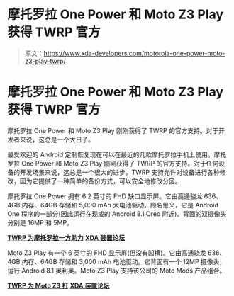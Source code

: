 # 摩托罗拉 One Power 和 Moto Z3 Play 获得 TWRP 官方

> 原文：<https://www.xda-developers.com/motorola-one-power-moto-z3-play-twrp/>

# 摩托罗拉 One Power 和 Moto Z3 Play 获得 TWRP 官方

摩托罗拉 One Power 和 Moto Z3 Play 刚刚获得了 TWRP 的官方支持。对于开发者来说，这总是一个大日子。

最受欢迎的 Android 定制恢复现在可以在最近的几款摩托罗拉手机上使用。摩托罗拉 One Power 和 Moto Z3 Play 刚刚获得了 TWRP 的官方支持。对于任何设备的开发场景来说，这总是一个很大的进步。TWRP 支持允许对设备进行各种修改，因为它提供了一种简单的备份方式，可以安全地修改分区。

摩托罗拉 One Power 拥有 6.2 英寸的 FHD 缺口显示屏。它由高通骁龙 636、4GB 内存、64GB 存储和 5,000 mAh 大电池驱动。顾名思义，它是 Android One 程序的一部分(因此运行在现成的 Android 8.1 Oreo 附近)。背面的双摄像头分别是 16MP 和 5MP。

[**TWRP 为摩托罗拉一方助力**](https://twrp.me/motorola/motorolamotoonepower.html) [**XDA 装置论坛**](https://forum.xda-developers.com/one-power)

Moto Z3 Play 有一个 6 英寸的 FHD 显示屏(但没有凹槽)。它由高通骁龙 636、4GB 内存、64GB 存储和 3,000 mAh 电池驱动。它背面有一个 12MP 摄像头，运行 Android 8.1 奥利奥。Moto Z3 Play 支持该公司的 Moto Mods 产品组合。

[**TWRP 为 Moto Z3 打**](https://twrp.me/motorola/motorolamotoz3play.html) [**XDA 装置论坛**](https://forum.xda-developers.com/z3-play)